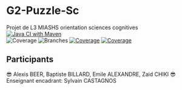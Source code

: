 # G2-Puzzle-Sc
Projet de L3 MIASHS orientation sciences cognitives <br />
[![Java CI with Maven](https://github.com/alexisbe-github/G2-Puzzle-Sc-2023/actions/workflows/maven.yml/badge.svg)](https://github.com/alexisbe-github/G2-Puzzle-Sc-2023/actions/workflows/maven.yml) <br />
![Coverage](.github/badges/jacoco.svg) ![Branches](.github/badges/branches.svg) [![Coverage](.github/badges/jacoco.svg)](https://github.com/USERNAME/REPOSITORY/actions/workflows/build.yml) [![Coverage](https://img.shields.io/endpoint?url=https://raw.githubusercontent.com/USERNAME/REPOSITORY/BRANCHNAME/.github/badges/jacoco.json)](https://github.com/alexisbe-github/G2-Puzzle-Sc-2023/actions/workflows/build.yml)

## Participants
😎 Alexis BEER, Baptiste BILLARD, Emile ALEXANDRE, Zaid CHIKI 😎<br />
Enseignant encadrant: Sylvain CASTAGNOS
